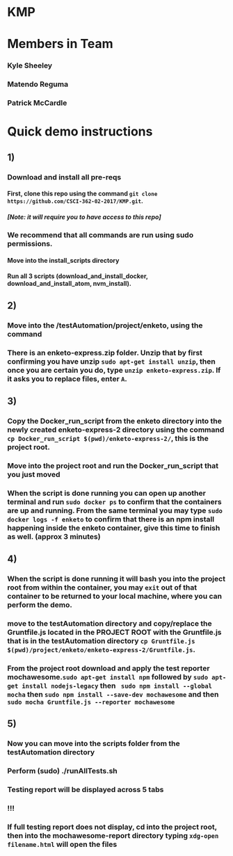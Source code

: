 # KMP
# Members in Team
### Kyle Sheeley 
### Matendo Reguma
### Patrick McCardle
# Quick demo instructions
## 1) 
### Download and install all pre-reqs

#### First, clone this repo using the command ```git clone https://github.com/CSCI-362-02-2017/KMP.git```.
##### [Note: it will require you to have access to this repo]
### We recommend that all commands are run using sudo permissions.
#### Move into the install_scripts directory
#### Run all 3 scripts (download_and_install_docker, download_and_install_atom, nvm_install).

## 2)
### Move into the /testAutomation/project/enketo, using the command
### There is an enketo-express.zip folder. Unzip that by first confirming you have unzip ```sudo apt-get install unzip```, then once you are certain you do, type ```unzip enketo-express.zip```. If it asks you to replace files, enter ```A```.

## 3)
### Copy the Docker_run_script from the enketo directory into the newly created enketo-express-2 directory using the command ```cp Docker_run_script $(pwd)/enketo-express-2/```, this is the project root.
### Move into the project root and run the Docker_run_script that you just moved
### When the script is done running you can open up another terminal and run ```sudo docker ps``` to confirm that the containers are up and running. From the same terminal you may type ```sudo docker logs -f enketo``` to confirm that there is an npm install happening inside the enketo container, give this time to finish as well. (approx 3 minutes)

## 4)
### When the script is done running it will bash you into the project root from within the container, you may ```exit``` out of that container to be returned to your local machine, where you can perform the demo.
### move to the testAutomation directory and copy/replace the Gruntfile.js located in the PROJECT ROOT with the Gruntfile.js that is in the testAutomation directory ```cp Gruntfile.js $(pwd)/project/enketo/enketo-express-2/Gruntfile.js```.
### From the project root download and apply the test reporter mochawesome.```sudo apt-get install npm``` followed by ```sudo apt-get install nodejs-legacy``` then ``` sudo npm install --global mocha``` then ```sudo npm install --save-dev mochawesome``` and then ```sudo mocha Gruntfile.js --reporter mochawesome```

## 5) 
### Now you can move into the scripts folder from the testAutomation directory
### Perform (sudo) ./runAllTests.sh

### Testing report will be displayed across 5 tabs

### !!! 
### If full testing report does not display, cd into the project root, then into the mochawesome-report directory typing ```xdg-open filename.html``` will open the files
